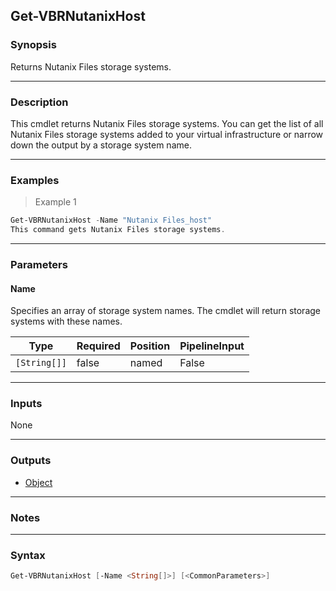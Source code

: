 Get-VBRNutanixHost
------------------

### Synopsis
Returns Nutanix Files storage systems.

---

### Description

This cmdlet returns Nutanix Files storage systems.
You can get the list of all Nutanix Files storage systems added to your virtual infrastructure or narrow down the output by a storage system name.

---

### Examples
> Example 1

```PowerShell
Get-VBRNutanixHost -Name "Nutanix Files_host"
This command gets Nutanix Files storage systems.
```

---

### Parameters
#### **Name**
Specifies an array of storage system names. The cmdlet will return storage systems with these names.

|Type        |Required|Position|PipelineInput|
|------------|--------|--------|-------------|
|`[String[]]`|false   |named   |False        |

---

### Inputs
None

---

### Outputs
* [Object](https://learn.microsoft.com/en-us/dotnet/api/System.Object)

---

### Notes

---

### Syntax
```PowerShell
Get-VBRNutanixHost [-Name <String[]>] [<CommonParameters>]
```
